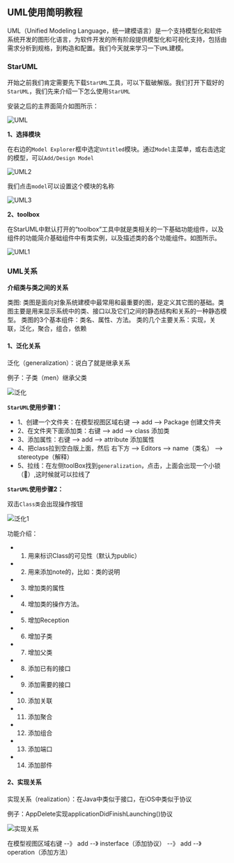 ## UML使用简明教程

UML（Unified Modeling Language，统一建模语言）是一个支持模型化和软件系统开发的图形化语言，为软件开发的所有阶段提供模型化和可视化支持，包括由需求分析到规格，到构造和配置。我们今天就来学习一下`UML`建模。

### StarUML

开始之前我们肯定需要先下载`StarUML`工具，可以下载破解版。我们打开下载好的`StarUML`，我们先来介绍一下怎么使用`StarUML`


安装之后的主界面简介如图所示： 

![UML](https://github.com/SunshineBrother/JHBlog/blob/master/设计模式/设计模式/image/UML.jpg)

 


**1、选择模块**

在右边的`Model Explorer`框中选定`Untitled`模块。通过`Model`主菜单，或右击选定的模型，可以`Add/Design Model`

![UML2](https://github.com/SunshineBrother/JHBlog/blob/master/设计模式/设计模式/image/UML2.png)

我们点击`model`可以设置这个模块的名称

![UML3](https://github.com/SunshineBrother/JHBlog/blob/master/设计模式/设计模式/image/UML3.png)



**2、toolbox**

在StarUML中默认打开的“toolbox”工具中就是类相关的一下基础功能组件，以及组件的功能简介基础组件中有类实例，以及描述类的各个功能组件。如图所示。

![UML1](https://github.com/SunshineBrother/JHBlog/blob/master/设计模式/设计模式/image/UML1.png)


### UML关系

**介绍类与类之间的关系**

类图: 类图是面向对象系统建模中最常用和最重要的图，是定义其它图的基础。类图主要是用来显示系统中的类、接口以及它们之间的静态结构和关系的一种静态模型。 
类图的3个基本组件：类名、属性、方法。 
类的几个主要关系：实现，关联，泛化，聚合，组合，依赖 



#### 1、泛化关系

泛化（generalization）：说白了就是继承关系

例子：子类（men）继承父类


![泛化](https://github.com/SunshineBrother/JHBlog/blob/master/设计模式/设计模式/image/泛化.png)

**`StarUML`使用步骤1：**

- 1、创建一个文件夹：在模型视图区域右键 --> add --> Package 创建文件夹
- 2、在文件夹下面添加类：右键 --> add --> class 添加类
- 3、添加属性：右键 --> add --> attribute 添加属性
- 4、把class拉到空白版上面，然后  右下方 --> Editors --> name（类名） --> stereotype（解释）
- 5、拉线：在左侧toolBox找到`generalization`，点击，上面会出现一个小锁（🔐）,这时候就可以拉线了

**`StarUML`使用步骤2：**

双击`Class类`会出现操作按钮

![泛化1](https://github.com/SunshineBrother/JHBlog/blob/master/设计模式/设计模式/image/泛化1.png)

功能介绍： 
- 1. 用来标识Class的可见性（默认为public） 
- 2. 用来添加note的，比如：类的说明 
- 3. 增加类的属性 
- 4. 增加类的操作方法。 
- 5. 增加Reception 
- 6. 增加子类 
- 7. 增加父类 
- 8. 添加已有的接口 
- 9. 添加需要的接口 
- 10. 添加关联 
- 11. 添加聚合 
- 12. 添加组合 
- 13. 添加端口 
- 14. 添加部件
 


#### 2、实现关系

实现关系（realization）：在Java中类似于接口，在iOS中类似于协议

例子：AppDelete实现applicationDidFinishLaunching()协议

![实现关系](https://github.com/SunshineBrother/JHBlog/blob/master/设计模式/设计模式/image/实现关系.png)

在模型视图区域右键 --》 add --》 insterface（添加协议） --》 add --》operation（添加方法）












